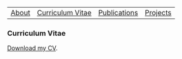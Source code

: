 <table>
  <tbody>
    <tr>
      <td><a href="index">About</a></td>
      <td><a href="cv">Curriculum Vitae</a></td>
      <td><a href="papers">Publications</a></td>
      <td><a href="projects">Projects</a></td>
    </tr>
    </tbody>
</table>


### Curriculum Vitae

<p><a href="cv-sutton-2509-a.pdf" data-type="page" data-id="29">Download my CV</a>.</p>
